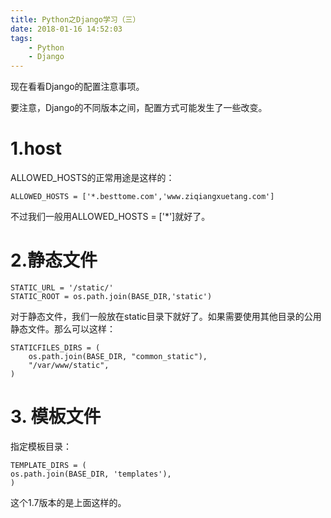 ```yaml
---
title: Python之Django学习（三）
date: 2018-01-16 14:52:03
tags:
	- Python
	- Django
---
```




现在看看Django的配置注意事项。

要注意，Django的不同版本之间，配置方式可能发生了一些改变。

# 1.host

ALLOWED_HOSTS的正常用途是这样的：

```
ALLOWED_HOSTS = ['*.besttome.com','www.ziqiangxuetang.com']
```

不过我们一般用ALLOWED_HOSTS = ['*']就好了。

# 2.静态文件 

```
STATIC_URL = '/static/'
STATIC_ROOT = os.path.join(BASE_DIR,'static')
```

对于静态文件，我们一般放在static目录下就好了。如果需要使用其他目录的公用静态文件。那么可以这样：

```
STATICFILES_DIRS = (
	os.path.join(BASE_DIR, "common_static"),
	"/var/www/static",
)
```

# 3. 模板文件

指定模板目录：

```
TEMPLATE_DIRS = (
os.path.join(BASE_DIR, 'templates'),
)
```

这个1.7版本的是上面这样的。



